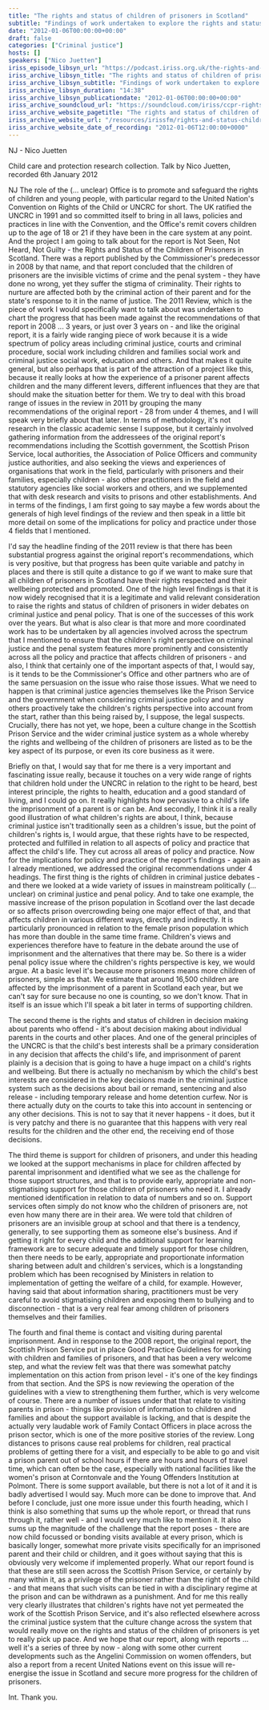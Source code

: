 ```yaml
---
title: "The rights and status of children of prisoners in Scotland"
subtitle: "Findings of work undertaken to explore the rights and status of the children of prisoners in Scotland."
date: "2012-01-06T00:00:00+00:00"
draft: false
categories: ["Criminal justice"]
hosts: []
speakers: ["Nico Juetten"]
iriss_episode_libsyn_url: "https://podcast.iriss.org.uk/the-rights-and-status-of-children-of-prisoners-in-scotland-1"
iriss_archive_libsyn_title: "The rights and status of children of prisoners in Scotland"
iriss_archive_libsyn_subtitle: "Findings of work undertaken to explore the rights and status of the children of prisoners in Scotland."
iriss_archive_libsyn_duration: "14:38"
iriss_archive_libsyn_publicationdate: "2012-01-06T00:00:00+00:00"
iriss_archive_soundcloud_url: "https://soundcloud.com/iriss/ccpr-rights-status-children-prisoners-scotland-nico-juetten"
iriss_archive_website_pagetitle: "The rights and status of children of prisoners in Scotland - Nico Juetten"
iriss_archive_website_url: "/resources/irissfm/rights-and-status-children-prisoners-scotland-nico-juetten"
iriss_archive_website_date_of_recording: "2012-01-06T12:00:00+0000"
---
```

NJ - Nico Juetten

Child care and protection research collection. Talk by Nico Juetten, recorded 6th January 2012

NJ The role of the (... unclear) Office is to promote and safeguard the rights of children and young people, with particular regard to the United Nation's Convention on Rights of the Child or UNCRC for short. The UK ratified the UNCRC in 1991 and so committed itself to bring in all laws, policies and practices in line with the Convention, and the Office's remit covers children up to the age of 18 or 21 if they have been in the care system at any point. And the project I am going to talk about for the report is Not Seen, Not Heard, Not Guilty - the Rights and Status of the Children of Prisoners in Scotland. There was a report published by the Commissioner's predecessor in 2008 by that name, and that report concluded that the children of prisoners are the invisible victims of crime and the penal system - they have done no wrong, yet they suffer the stigma of criminality. Their rights to nurture are affected both by the criminal action of their parent and for the state's response to it in the name of justice. The 2011 Review, which is the piece of work I would specifically want to talk about was undertaken to chart the progress that has been made against the recommendations of that report in 2008 ... 3 years, or just over 3 years on - and like the original report, it is a fairly wide ranging piece of work because it is a wide spectrum of policy areas including criminal justice, courts and criminal procedure, social work including children and families social work and criminal justice social work, education and others. And that makes it quite general, but also perhaps that is part of the attraction of a project like this, because it really looks at how the experience of a prisoner parent affects children and the many different levers, different influences that they are that should make the situation better for them. We try to deal with this broad range of issues in the review in 2011 by grouping the many recommendations of the original report - 28 from under 4 themes, and I will speak very briefly about that later. In terms of methodology, it's not research in the classic academic sense I suppose, but it certainly involved gathering information from the addressees of the original report's recommendations including the Scottish government, the Scottish Prison Service, local authorities, the Association of Police Officers and community justice authorities, and also seeking the views and experiences of organisations that work in the field, particularly with prisoners and their families, especially children - also other practitioners in the field and statutory agencies like social workers and others, and we supplemented that with desk research and visits to prisons and other establishments. And in terms of the findings, I am first going to say maybe a few words about the generals of high level findings of the review and then speak in a little bit more detail on some of the implications for policy and practice under those 4 fields that I mentioned.

I'd say the headline finding of the 2011 review is that there has been substantial progress against the original report's recommendations, which is very positive, but that progress has been quite variable and patchy in places and there is still quite a distance to go if we want to make sure that all children of prisoners in Scotland have their rights respected and their wellbeing protected and promoted. One of the high level findings is that it is now widely recognised that it is a legitimate and valid relevant consideration to raise the rights and status of children of prisoners in wider debates on criminal justice and penal policy. That is one of the successes of this work over the years. But what is also clear is that more and more coordinated work has to be undertaken by all agencies involved across the spectrum that I mentioned to ensure that the children's right perspective on criminal justice and the penal system features more prominently and consistently across all the policy and practice that affects children of prisoners - and also, I think that certainly one of the important aspects of that, I would say, is it tends to be the Commissioner's Office and other partners who are of the same persuasion on the issue who raise those issues. What we need to happen is that criminal justice agencies themselves like the Prison Service and the government when considering criminal justice policy and many others proactively take the children's rights perspective into account from the start, rather than this being raised by, I suppose, the legal suspects. Crucially, there has not yet, we hope, been a culture change in the Scottish Prison Service and the wider criminal justice system as a whole whereby the rights and wellbeing of the children of prisoners are listed as to be the key aspect of its purpose, or even its core business as it were.

Briefly on that, I would say that for me there is a very important and fascinating issue really, because it touches on a very wide range of rights that children hold under the UNCRC in relation to the right to be heard, best interest principle, the rights to health, education and a good standard of living, and I could go on. It really highlights how pervasive to a child's life the imprisonment of a parent is or can be. And secondly, I think it is a really good illustration of what children's rights are about, I think, because criminal justice isn't traditionally seen as a children's issue, but the point of children's rights is, I would argue, that these rights have to be respected, protected and fulfilled in relation to all aspects of policy and practice that affect the child's life. They cut across all areas of policy and practice. Now for the implications for policy and practice of the report's findings - again as I already mentioned, we addressed the original recommendations under 4 headings. The first thing is the rights of children in criminal justice debates - and there we looked at a wide variety of issues in mainstream politically (... unclear) on criminal justice and penal policy. And to take one example, the massive increase of the prison population in Scotland over the last decade or so affects prison overcrowding being one major effect of that, and that affects children in various different ways, directly and indirectly. It is particularly pronounced in relation to the female prison population which has more than double in the same time frame. Children's views and experiences therefore have to feature in the debate around the use of imprisonment and the alternatives that there may be. So there is a wider penal policy issue where the children's rights perspective is key, we would argue. At a basic level it's because more prisoners means more children of prisoners, simple as that. We estimate that around 16,500 children are affected by the imprisonment of a parent in Scotland each year, but we can't say for sure because no one is counting, so we don't know. That in itself is an issue which I'll speak a bit later in terms of supporting children.

The second theme is the rights and status of children in decision making about parents who offend - it's about decision making about individual parents in the courts and other places. And one of the general principles of the UNCRC is that the child's best interests shall be a primary consideration in any decision that affects the child's life, and imprisonment of parent plainly is a decision that is going to have a huge impact on a child's rights and wellbeing. But there is actually no mechanism by which the child's best interests are considered in the key decisions made in the criminal justice system such as the decisions about bail or remand, sentencing and also release - including temporary release and home detention curfew. Nor is there actually duty on the courts to take this into account in sentencing or any other decisions. This is not to say that it never happens - it does, but it is very patchy and there is no guarantee that this happens with very real results for the children and the other end, the receiving end of those decisions.

The third theme is support for children of prisoners, and under this heading we looked at the support mechanisms in place for children affected by parental imprisonment and identified what we see as the challenge for those support structures, and that is to provide early, appropriate and non-stigmatising support for those children of prisoners who need it. I already mentioned identification in relation to data of numbers and so on. Support services often simply do not know who the children of prisoners are, not even how many there are in their area. We were told that children of prisoners are an invisible group at school and that there is a tendency, generally, to see supporting them as someone else's business. And if getting it right for every child and the additional support for learning framework are to secure adequate and timely support for those children, then there needs to be early, appropriate and proportionate information sharing between adult and children's services, which is a longstanding problem which has been recognised by Ministers in relation to implementation of getting the welfare of a child, for example. However, having said that about information sharing, practitioners must be very careful to avoid stigmatising children and exposing them to bullying and to disconnection - that is a very real fear among children of prisoners themselves and their families.

The fourth and final theme is contact and visiting during parental imprisonment. And in response to the 2008 report, the original report, the Scottish Prison Service put in place Good Practice Guidelines for working with children and families of prisoners, and that has been a very welcome step, and what the review felt was that there was somewhat patchy implementation on this action from prison level - it's one of the key findings from that section. And the SPS is now reviewing the operation of the guidelines with a view to strengthening them further, which is very welcome of course. There are a number of issues under that that relate to visiting parents in prison - things like provision of information to children and families and about the support available is lacking, and that is despite the actually very laudable work of Family Contact Officers in place across the prison sector, which is one of the more positive stories of the review. Long distances to prisons cause real problems for children, real practical problems of getting there for a visit, and especially to be able to go and visit a prison parent out of school hours if there are hours and hours of travel time, which can often be the case, especially with national facilities like the women's prison at Corntonvale and the Young Offenders Institution at Polmont. There is some support available, but there is not a lot of it and it is badly advertised I would say. Much more can be done to improve that. And before I conclude, just one more issue under this fourth heading, which I think is also something that sums up the whole report, or thread that runs through it, rather well - and I would very much like to mention it. It also sums up the magnitude of the challenge that the report poses - there are now child focussed or bonding visits available at every prison, which is basically longer, somewhat more private visits specifically for an imprisoned parent and their child or children, and it goes without saying that this is obviously very welcome if implemented properly. What our report found is that these are still seen across the Scottish Prison Service, or certainly by many within it, as a privilege of the prisoner rather than the right of the child - and that means that such visits can be tied in with a disciplinary regime at the prison and can be withdrawn as a punishment. And for me this really very clearly illustrates that children's rights have not yet permeated the work of the Scottish Prison Service, and it's also reflected elsewhere across the criminal justice system that the culture change across the system that would really move on the rights and status of the children of prisoners is yet to really pick up pace. And we hope that our report, along with reports ... well it's a series of three by now - along with some other current developments such as the Angelini Commission on women offenders, but also a report from a recent United Nations event on this issue will re-energise the issue in Scotland and secure more progress for the children of prisoners.

Int. Thank you.